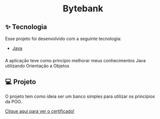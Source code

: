 <h1 align="center">
   Bytebank
</h1>


## ✨ Tecnologia

Esse projeto foi desenvolvido com a seguinte tecnologia:

- [Java](https://www.java.com/pt-BR/)

### 

A aplicação teve como princípio melhorar meus conhecimentos Java utilizando Orientação a Objetos

## 💻 Projeto

O projeto tem como ideia ser um banco simples para utilizar os princípios da POO.


<a href="https://cursos.alura.com.br/certificate/6f571f7a-fd92-4e6e-8b33-cba180f167ce" target="_blank">Clique aqui para ver o certificado!</a>
